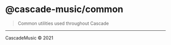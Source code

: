 # @cascade-music/common

> Common utilities used throughout Cascade

---

CascadeMusic &copy; 2021


